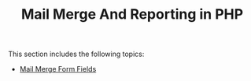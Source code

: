 ﻿---
title: Mail Merge And Reporting in PHP
description: "PHP: Mail Merge And Reporting using Aspose.Words for Java."
type: docs
weight: 20
url: /java/mail-merge-and-reporting-in-php/
---

This section includes the following topics:

- [Mail Merge Form Fields](/words/java/mail-merge-form-fields/)
